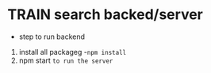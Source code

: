 # TRAIN search backed/server

- step to run backend

1. install all packageg -`npm install`
2. npm start `to run the server`
